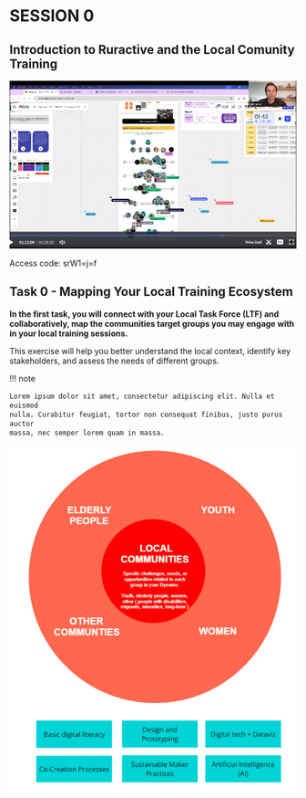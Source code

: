 # SESSION 0

## Introduction to Ruractive and the Local Comunity Training

[![Session 0 - 18/02/2025](../../images/video00.png)](https://iaac.zoom.us/rec/share/BJv9UA2GaCJlG6SJ7Qf9G6tNYtz1Ii7p-kQaIhgtUn46cAeTHwSnnsmLi5bcXJak.ikfXt2voywjmHLdt?startTime=1739880345000)

Access code: srW1=j=f


## Task 0 - Mapping Your Local Training Ecosystem

**In the first task, you will connect with your Local Task Force (LTF) and collaboratively, map the communities target groups you may engage with in your local training sessions.**

This exercise will help you better understand the local context, identify key stakeholders, and assess the needs of different groups.



!!! note

    Lorem ipsum dolor sit amet, consectetur adipiscing elit. Nulla et euismod
    nulla. Curabitur feugiat, tortor non consequat finibus, justo purus auctor
    massa, nec semper lorem quam in massa.



![Target Groups](../../images/img1_targetgroups.png)






